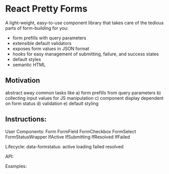 # React Pretty Forms

A light-weight, easy-to-use component library that takes care of the tedious parts of form-building for you:

* form prefills with query parameters
* extensible default validators
* exposes form values in JSON format
* hooks for easy management of submitting, failure, and success states
* default styles
* semantic HTML

## Motivation

abstract away common tasks like
a) form prefills from query parameters
b) collecting input values for JS manipulation
c) component display dependent on form status
d) validation
e) default styling

## Instructions:


User Components:
Form
FormField
FormCheckbox
FormSelect
FormStatusWrapper
IfActive
IfSubmitting
IfResolved
IfFailed

Lifecycle:
data-formstatus:
active
loading
failed
resolved

API:

Examples: